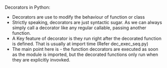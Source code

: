 Decorators in Python:


- Decorators are use to modify the behaviour of function or class
- Strictly speaking, decorators are just syntactic sugar. As we can always simply call a decorator like any regular callable, passing another function.
- A Key feature of decorator is they run right after the decorated function is defined. That is usually at import time (Refer dec_exec_seq.py)
- The main point here is - the function decorators are executed as soon as the module is imported, but the decorated functions only run when they are explicitly invovked.
